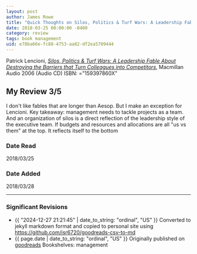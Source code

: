 ```yaml
---
layout: post
author: James Rowe
title: "Quick Thoughts on Silos, Politics & Turf Wars: A Leadership Fable About Destroying the Barriers that Turn Colleagues into Competitors"
date: 2018-03-25 00:00:00 -0400
category: review
tags: book management
uid: e78ba66e-fc88-4753-aa82-df2ea5709444
---
```


Patrick Lencioni, *[Silos, Politics & Turf Wars: A Leadership Fable About Destroying the Barriers that Turn Colleagues into Competitors](https://www.goodreads.com/book/show/3420855)*,  Macmillan Audio 2006 (Audio CD) ISBN: ="159397860X"

## My Review 3/5

I don't like fables that are longer than Aesop. But I make an exception for Lencioni. Key takeaway: management needs to tackle projects as a team. And an organization of silos is a direct reflection of the leadership style of the executive team. If budgets and resources and allocations are all "us vs them" at the top. It reflects itself to the bottom

### Date Read
2018/03/25

### Date Added
2018/03/28

---

### Significant Revisions

- {{ "2024-12-27 21:21:45" | date_to_string: "ordinal", "US" }} Converted to jekyll markdown format and copied to personal site using <https://github.com/jsr6720/goodreads-csv-to-md>
- {{ page.date | date_to_string: "ordinal", "US" }} Originally published on [goodreads](https://www.goodreads.com) Bookshelves: management